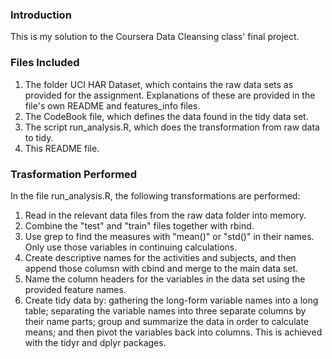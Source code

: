 ### Introduction

This is my solution to the Coursera Data Cleansing class' final project.

### Files Included

1.  The folder UCI HAR Dataset, which contains the raw data sets as provided for the assignment.  Explanations of these are provided in the file's own README and features_info files.
2.  The CodeBook file, which defines the data found in the tidy data set.
3.  The script run_analysis.R, which does the transformation from raw data to tidy.
4.  This README file.

### Trasformation Performed

In the file run_analysis.R, the following transformations are performed:

1.  Read in the relevant data files from the raw data folder into memory.
2.  Combine the "test" and "train" files together with rbind.
3.  Use grep to find the measures with "mean()" or "std()" in their names.  Only use those variables in continuing calculations.
4.  Create descriptive names for the activities and subjects, and then append those columsn with cbind and merge to the main data set.
5.  Name the column headers for the variables in the data set using the provided feature names.
6.  Create tidy data by: gathering the long-form variable names into a long table; separating the variable names into three separate columns by their name parts; group and summarize the data in order to calculate means; and then pivot the variables back into columns.  This is achieved with the tidyr and dplyr packages.
